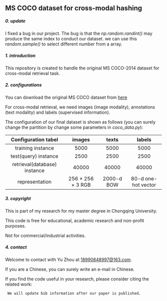 ## MS COCO dataset for cross-modal hashing 


##### 0. update

 I fixed a bug in our project.
 The bug is that the _np.random.randint()_ may produce the same index to conduct our dataset.
 we can use this _random.sample()_ to select different number from a array.

##### 1. introduction  

 This repository is created to handle the original MS COCO-2014 dataset for cross-modal retrieval task.


##### 2. configurations

 You can download the original MS COCO dataset from [here](https://cocodataset.org/#home)

 For cross-modal retrieval, we need images (image modality), annotations (text modality) and labels (supervised information).

 The configuration of our final dataset is shown as follows (you can surely change the partition by change some parameters in _coco_data.py_):




| Configuration tabel  |            images             |   texts    |       labels        |
| :------------------: | :---------------------------: | :--------: | :-----------------: |
|  training instance   |             5000              |  5000      |        5000        |
| test(query) instance |             2500              |    2500    |        2500         |
| retrieval(database) instance  |             40000             |   40000    |        40000        |
|    representation    | 256 &times; 256 &times; 3 RGB | 2000-d BOW | 80-d one-hot vector |



##### 3. copyright

 This is part of my research for my master degree in Chongqing University.

 This code is free for educational, academic research and non-profit purposes. 

 Not for commercial/industrial activities. 



##### 4. contact

 Welcome to contact with Yu Zhou at 18990848997@163.com.  

 If you are a Chinese, you can surely write an e-mail in Chinese. 

 If you find the code useful in your research, please consider citing the related work: 

```
 We will update bib information after our paper is published. 
```
